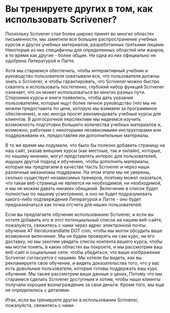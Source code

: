 # Вы тренируете других в том, как использовать Scrivener?

Поскольку Scrivener стал более широко принят во многих областях письменности, мы заметили все большее распространение учебных курсов и других учебных материалов, разработанных третьими лицами. Некоторые из них специфичны для определенных областей или жанров, в то время как другие - более общие. Ни одна из них официально не одобрена Литературой и Латте.

Хотя мы стараемся обеспечить, чтобы интерактивный учебник и руководство пользователя охватывали все, что пользователи должны знать о Scrivener, и чтобы гарантировать, что Scrivener можно быстро схватить и использовать постепенно, глубокий набор функций Scrivener означает, что он может использоваться во многих разных пути. Сторонние курсы и книги появились, чтобы дать указания пользователям, которые ищут более личное руководство (что мы не можем предоставить по цене, которую мы взимаем за программное обеспечение), и нас иногда просят рекомендовать учебные курсы для клиентов. В долгосрочной перспективе мы надеемся изучить возможность подготовки большего количества учебных материалов и, возможно, работаем с некоторыми независимыми инструкторами или поддерживаем их, предоставляя им дополнительные материалы.

В то же время мы подумали, что было бы полезно добавить страницу на наш сайт, указав внешние курсы (как местные, так и онлайн), которые, по нашему мнению, могут представлять интерес для пользователей, ищущих другой подход к обучению, чтобы дополнить материалы, которые мы предлагаем в качестве Часть Scrivener и через наши различные механизмы поддержки. На этом этапе мы не уверены, сколько существует независимых тренеров, поэтому может оказаться, что такая веб-страница не является ни необходимой, ни необходимой, и мы не можем давать никаких обещаний. Включение в список будет полностью по нашему усмотрению, и оно не будет подразумевать какого-либо подтверждения Литературой и Латте - оно будет предназначаться как точка отсчета для наших пользователей.

Если вы предлагаете обучение использованию Scrivener, и если вы хотите добавить его в этот потенциальный список на нашем веб-сайте, пожалуйста, свяжитесь с нами через адрес электронной почты: обучение AT literatureandlatte DOT com,  чтобы мы могли обсудить ваше возможное включение. Мы не будем проверять ни сам курс, ни его доставку, но мы захотим увидеть список контента вашего курса, чтобы мы могли понять, в каких областях вы покроете, и мы рассмотрим ваш веб-сайт и социальные сети, чтобы убедиться, что ваше изображение Scrivener согласуется с нашими. Мы хотели бы видеть, как вы рекламируете свое обучение, и видеть доказательства того, что у вас есть довольные пользователи, которые готовы поддержать ваш курс обучения. Мы также рассмотрим ваши данные о ценах, Потому что мы стараемся сделать Scrivener доступным и хотим, чтобы наши клиенты получали хорошее вознаграждение за свои деньги. Кроме того, мы еще не определились с деталями.

Итак, если вы тренируете других в использовании Scrivener, пожалуйста, свяжитесь с нами.